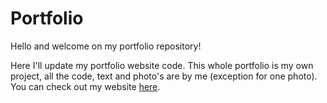 # Portfolio
Hello and welcome on my portfolio repository!

Here I'll update my portfolio website code. This whole portfolio is my own project, all the code, text and photo's are by me (exception for one photo). You can check out my website [here](https://jessicasmits.github.io/portfolio/).
